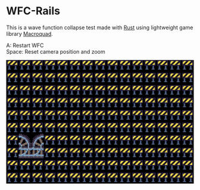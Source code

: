 # WFC-Rails

This is a wave function collapse test made with [Rust](https://www.rust-lang.org/) using lightweight game library [Macroquad](https://macroquad.rs/).

A: Restart WFC  
Space: Reset camera position and zoom

![](wfc-rails.preview.gif)
